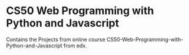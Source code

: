CS50 Web Programming with Python and Javascript
===============================================

Contains the Projects from online course CS50-Web-Programming-with-Python-and-Javascript
from edx.
